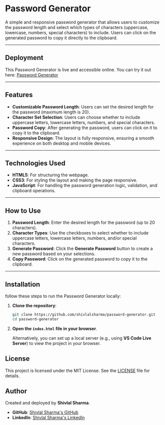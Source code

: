 # Password Generator

A simple and responsive password generator that allows users to customize the password length and select which types of characters (uppercase, lowercase, numbers, special characters) to include. Users can click on the generated password to copy it directly to the clipboard.

---

## Deployment

This Password Generator is live and accessible online. You can try it out here: [Password Generator](https://password-generator033.netlify.app/)

---

## Features

- **Customizable Password Length**: Users can set the desired length for the password (maximum length is 20).
- **Character Set Selection**: Users can choose whether to include uppercase letters, lowercase letters, numbers, and special characters.
- **Password Copy**: After generating the password, users can click on it to copy it to the clipboard.
- **Responsive Design**: The layout is fully responsive, ensuring a smooth experience on both desktop and mobile devices.

---

## Technologies Used

- **HTML5**: For structuring the webpage.
- **CSS3**: For styling the layout and making the page responsive.
- **JavaScript**: For handling the password generation logic, validation, and clipboard operations.

---

## How to Use

1. **Password Length**: Enter the desired length for the password (up to 20 characters).
2. **Character Types**: Use the checkboxes to select whether to include uppercase letters, lowercase letters, numbers, and/or special characters.
3. **Generate Password**: Click the **Generate Password** button to create a new password based on your selections.
4. **Copy Password**: Click on the generated password to copy it to the clipboard.

---

## Installation

follow these steps to run the Password Generator locally:

1. **Clone the repository**:
    ```bash
    git clone https://github.com/shivlalsharma/password-generator.git
    cd password-generator
    ```

2. **Open the `index.html` file in your browser**.

   Alternatively, you can set up a local server (e.g., using **VS Code Live Server**) to view the project in your browser.

## License

This project is licensed under the MIT License. See the [LICENSE](LICENSE) file for details.

## Author

Created and deployed by **Shivlal Sharma**.  
- **GitHub**: [Shivlal Sharma's GitHub](https://github.com/shivlalsharma)
- **LinkedIn**: [Shivlal Sharma's LinkedIn](https://www.linkedin.com/in/shivlal-sharma-56ba5a284/)